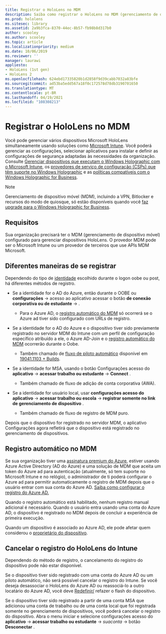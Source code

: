 ```yaml
---
title: Registrar o HoloLens no MDM
description: Saiba como registrar o HoloLens no MDM (gerenciamento de dispositivo móvel) para facilitar o gerenciamento de vários dispositivos.
ms.prod: hololens
ms.sitesec: library
ms.assetid: 2a9b3fca-8370-44ec-8b57-fb98b8d317b0
author: scooley
ms.author: scooley
ms.topic: article
ms.localizationpriority: medium
ms.date: 10/06/2019
ms.reviewer: ''
manager: laurawi
appliesto:
- HoloLens (1st gen)
- HoloLens 2
ms.openlocfilehash: 624ebd17335820b1d2858f9d39cabb7032a83bfe
ms.sourcegitcommit: ad53ba5edd567a18f0c172578d78db3190701650
ms.translationtype: MT
ms.contentlocale: pt-BR
ms.lasthandoff: 04/19/2021
ms.locfileid: "108308213"
---
```

# <a name="enroll-hololens-in-mdm"></a>Registrar o HoloLens no MDM

Você pode gerenciar vários dispositivos Microsoft HoloLens simultaneamente usando soluções como [Microsoft Intune](https://docs.microsoft.com/intune/windows-holographic-for-business). Você poderá gerenciar as configurações, selecionar aplicativos para instalar e definir as configurações de segurança adaptadas às necessidades da organização. Consulte [Gerenciar dispositivos que executam o Windows Holographic com o Microsoft Intune](https://docs.microsoft.com/intune/windows-holographic-for-business), os [provedores de serviço de configuração (CSPs) que têm suporte no Windows Holographic](https://msdn.microsoft.com/windows/hardware/commercialize/customize/mdm/configuration-service-provider-reference#hololens) e as [políticas compatíveis com o Windows Holographic for Business](https://msdn.microsoft.com/windows/hardware/commercialize/customize/mdm/policy-configuration-service-provider#hololenspolicies).

> [!NOTE]
> Gerenciamento de dispositivo móvel (MDM), incluindo a VPN, Bitlocker e recursos do modo de quiosque, só estão disponíveis quando você [faz upgrade para o Windows Holographic for Business](hololens1-upgrade-enterprise.md).

## <a name="requirements"></a>Requisitos

 Sua organização precisará ter o MDM (gerenciamento de dispositivo móvel) configurado para gerenciar dispositivos HoloLens. O provedor MDM pode ser o Microsoft Intune ou um provedor de terceiros que use APIs MDM Microsoft.
 
## <a name="different-ways-to-enroll"></a>Diferentes maneiras de se registrar

Dependendo do tipo de [identidade](hololens-identity.md) escolhido durante o logon oobe ou post, há diferentes métodos de registro.

- Se a identidade for o AD do Azure, então durante o OOBE ou **configurações**  ->  acesso ao aplicativo acessar o botão **de conexão corporativa ou de estudante**  ->   .
    - Para o Azure AD, o [registro automático do MDM](hololens-enroll-mdm.md#auto-enrollment-in-mdm) só ocorrerá se o Azure ad tiver sido configurado com URLs de registro.
     
- Se a identidade for o AD do Azure e o dispositivo tiver sido previamente registrado no servidor MDM do Intune com um perfil de configuração específico atribuído a ele, o Azure AD-Join e o [registro automático do MDM](hololens-enroll-mdm.md#auto-enrollment-in-mdm) ocorrerão durante o Oobe.
    - Também chamado de [fluxo de piloto automático](hololens2-autopilot.md) disponível em [19041.1103 + Builds](hololens-release-notes.md#windows-holographic-version-2004).
    

- Se a identidade for MSA, usando o botão Configurações acesso do **aplicativo**  ->  **acessar trabalho ou estudante**  ->  **Connect** .
    - Também chamado de fluxo de adição de conta corporativa (AWA).
- Se a identidade for usuário local, usar **configurações acesso do aplicativo**  ->  **acessar trabalho ou escola**  ->  **registrar somente no link de gerenciamento de dispositivo** .
    - Também chamado de fluxo de registro de MDM puro.

Depois que o dispositivo for registrado no servidor MDM, o aplicativo Configurações agora refletirá que o dispositivo está registrado no gerenciamento de dispositivos.

## <a name="auto-enrollment-in-mdm"></a>Registro automático no MDM

Se sua organização tiver uma [assinatura premium do Azure](https://azure.microsoft.com/overview/), estiver usando Azure Active Directory (AD do Azure) e uma solução de MDM que aceita um token do Azure ad para autenticação (atualmente, só tem suporte no Microsoft Intune e no relógio), o administrador de ti poderá configurar o Azure ad para permitir automaticamente o registro de MDM depois que o usuário entrar com sua conta do Azure AD. [Saiba como configurar o registro do Azure AD.](https://docs.microsoft.com/mem/intune/enrollment/windows-enroll#enable-windows-10-automatic-enrollment)

Quando o registro automático está habilitado, nenhum registro manual adicional é necessário. Quando o usuário entra usando uma conta do Azure AD, o dispositivo é registrado no MDM depois de concluir a experiência de primeira execução.

Quando um dispositivo é associado ao Azure AD, ele pode afetar quem considerou o [proprietário do dispositivo](security-adminless-os.md#device-owner).

## <a name="unenroll-hololens-from-intune"></a>Cancelar o registro do HoloLens do Intune

Dependendo do método de registro, o cancelamento do registro do dispositivo pode não estar disponível.

Se o dispositivo tiver sido registrado com uma conta do Azure AD ou um piloto automático, não será possível cancelar o registro do Intune. Se você deseja desassociar o HoloLens do Azure AD ou reassociá-lo a outro locatário do Azure AD, você deve [Redefinir/](https://docs.microsoft.com/hololens/hololens-recovery#reset-the-device) refazer o flash do dispositivo.

Se o dispositivo tiver sido registrado a partir de uma conta MSA que adicionou uma conta de trabalho ou de uma conta local que foi registrada somente no gerenciamento de dispositivos, você poderá cancelar o registro do dispositivo. Abra o menu iniciar e selecione configurações acesso do **aplicativo**  ->  **acessar trabalho ou estudante**  ->  *suaconta*  ->  botão **Desconectar** .